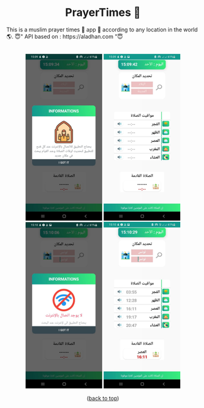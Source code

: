 <div id="top"></div>
<h1 align="center"> PrayerTimes 🕌 </h1>
This is a muslim prayer times 🕌 app 📱 according to any location in the world 🌎.
😇" API based on : https://aladhan.com "😇<br/> 
<br/>


<p align=center>
    <div align="center">
     <img  width = "200px" src ="1.jpg"/>
      <img  width = "200px" src="2.jpg" />
      <img  height="433px" src="3.jpg"/>
      <img  width = "200px" src ="4.jpg"/>
      <br>
    </div>
</p>



<p align="center">(<a href="#top">back to top</a>)</p>
